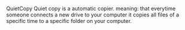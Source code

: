 QuietCopy
Quiet copy is a automatic copier.
meaning: that everytime someone connects a new drive to your computer it copies all files of a specific time to a specific folder on your computer.
